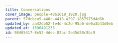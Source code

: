 ```yaml
---
title: Conversations
cover_image: people-4861619_1920.jpg
parent: 57dcbca9-440c-4418-a297-1857975d4d8b
updated_by: aa42db52-fe4d-4c2d-95a6-de6a3b43d0eb
updated_at: 1596491233
id: 98465417-8e52-4dec-82bc-2e45d50c9bc9
---
```


